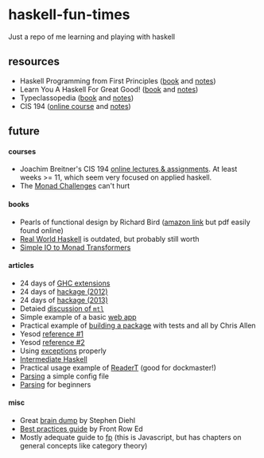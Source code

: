 # haskell-fun-times
Just a repo of me learning and playing with haskell

## resources
- Haskell Programming from First Principles ([book](http://haskellbook.com/) and [notes](./from-first-principles))
- Learn You A Haskell For Great Good! ([book](http://learnyouahaskell.com/) and [notes](./learn-you-a-haskell))
- Typeclassopedia ([book](https://wiki.haskell.org/Typeclassopedia) and [notes](./typeclassopedia))
- CIS 194 ([online course](http://cis.upenn.edu/~cis194/spring13/lectures.html) and [notes](./cis-194))

## future

#### courses
- Joachim Breitner's CIS 194 [online lectures & assignments](http://www.seas.upenn.edu/~cis194/fall16/). At least weeks >= 11, which seem very focused on applied haskell.
- The [Monad Challenges](http://mightybyte.github.io/monad-challenges/) can't hurt

#### books
- Pearls of functional design by Richard Bird ([amazon link](https://www.amazon.com/Pearls-Functional-Algorithm-Design-Richard/dp/0521513383) but pdf easily found online)
- [Real World Haskell](http://book.realworldhaskell.org/read/) is outdated, but probably still worth
- [Simple IO to Monad Transformers](https://www.amazon.com/Simple-IO-Monad-Transformers-ebook/dp/B00KN6XZ1M)


#### articles
- 24 days of [GHC extensions](https://ocharles.org.uk/blog/pages/2014-12-01-24-days-of-ghc-extensions.html)
- 24 days of [hackage (2012)](https://ocharles.org.uk/blog/pages/2012-12-01-24-days-of-hackage.html)
- 24 days of [hackage (2013)](https://ocharles.org.uk/blog/pages/2013-12-01-24-days-of-hackage.html)
- Detaied [discussion of `mtl`](https://ocharles.org.uk/blog/posts/2016-01-26-transformers-free-monads-mtl-laws.html)
- Simple example of a basic [web app](http://seanhess.github.io/2015/08/17/practical-haskell-importing-code.html)
- Practical example of [building a package](https://howistart.org/posts/haskell/1) with tests and all by Chris Allen
- Yesod [reference #1](http://mdjnewman.me/2016/01/haskell-stack-yesod-docker/)
- Yesod [reference #2](http://yannesposito.com/Scratch/en/blog/Yesod-excellent-ideas/)
- Using [exceptions](https://www.fpcomplete.com/blog/2016/11/exceptions-best-practices-haskell) properly
- [Intermediate Haskell](https://www.schoolofhaskell.com/user/commercial/outline/intermediate-haskell#general-patterns)
- Practical usage example of [ReaderT](https://slpopejoy.github.io/posts/Effectful02.html) (good for dockmaster!)
- [Parsing](http://www.serpentine.com/blog/2007/01/31/parsing-a-simple-config-file-in-haskell/) a simple config file
- [Parsing](https://two-wrongs.com/parser-combinators-parsing-for-haskell-beginners) for beginners

#### misc
- Great [brain dump](http://dev.stephendiehl.com/hask/) by Stephen Diehl
- [Best practices guide](https://github.com/frontrowed/guides) by Front Row Ed
- Mostly adequate guide to [fp](https://www.gitbook.com/book/drboolean/mostly-adequate-guide/details) (this is Javascript, but has chapters on general concepts like category theory)
